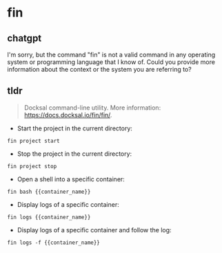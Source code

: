 # fin 
## chatgpt 
I'm sorry, but the command "fin" is not a valid command in any operating system or programming language that I know of. Could you provide more information about the context or the system you are referring to? 

## tldr 
 
> Docksal command-line utility.
> More information: <https://docs.docksal.io/fin/fin/>.

- Start the project in the current directory:

`fin project start`

- Stop the project in the current directory:

`fin project stop`

- Open a shell into a specific container:

`fin bash {{container_name}}`

- Display logs of a specific container:

`fin logs {{container_name}}`

- Display logs of a specific container and follow the log:

`fin logs -f {{container_name}}`
